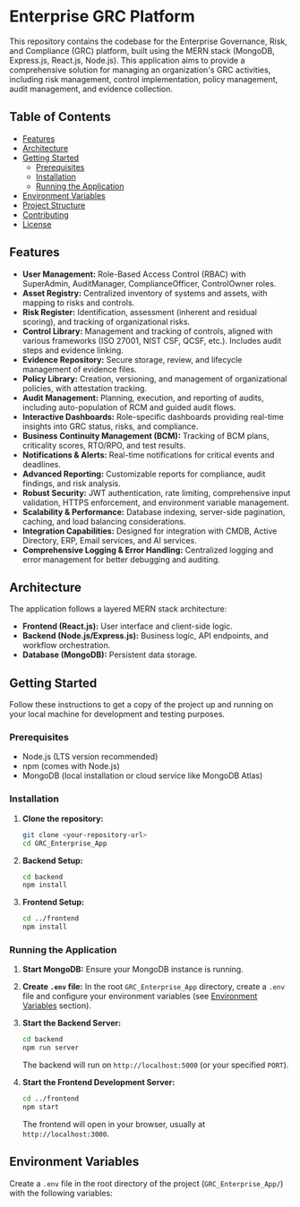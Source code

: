 # Enterprise GRC Platform

This repository contains the codebase for the Enterprise Governance, Risk, and Compliance (GRC) platform, built using the MERN stack (MongoDB, Express.js, React.js, Node.js). This application aims to provide a comprehensive solution for managing an organization's GRC activities, including risk management, control implementation, policy management, audit management, and evidence collection.

## Table of Contents

- [Features](#features)
- [Architecture](#architecture)
- [Getting Started](#getting-started)
  - [Prerequisites](#prerequisites)
  - [Installation](#installation)
  - [Running the Application](#running-the-application)
- [Environment Variables](#environment-variables)
- [Project Structure](#project-structure)
- [Contributing](#contributing)
- [License](#license)

## Features

* **User Management:** Role-Based Access Control (RBAC) with SuperAdmin, AuditManager, ComplianceOfficer, ControlOwner roles.
* **Asset Registry:** Centralized inventory of systems and assets, with mapping to risks and controls.
* **Risk Register:** Identification, assessment (inherent and residual scoring), and tracking of organizational risks.
* **Control Library:** Management and tracking of controls, aligned with various frameworks (ISO 27001, NIST CSF, QCSF, etc.). Includes audit steps and evidence linking.
* **Evidence Repository:** Secure storage, review, and lifecycle management of evidence files.
* **Policy Library:** Creation, versioning, and management of organizational policies, with attestation tracking.
* **Audit Management:** Planning, execution, and reporting of audits, including auto-population of RCM and guided audit flows.
* **Interactive Dashboards:** Role-specific dashboards providing real-time insights into GRC status, risks, and compliance.
* **Business Continuity Management (BCM):** Tracking of BCM plans, criticality scores, RTO/RPO, and test results.
* **Notifications & Alerts:** Real-time notifications for critical events and deadlines.
* **Advanced Reporting:** Customizable reports for compliance, audit findings, and risk analysis.
* **Robust Security:** JWT authentication, rate limiting, comprehensive input validation, HTTPS enforcement, and environment variable management.
* **Scalability & Performance:** Database indexing, server-side pagination, caching, and load balancing considerations.
* **Integration Capabilities:** Designed for integration with CMDB, Active Directory, ERP, Email services, and AI services.
* **Comprehensive Logging & Error Handling:** Centralized logging and error management for better debugging and auditing.

## Architecture

The application follows a layered MERN stack architecture:

* **Frontend (React.js):** User interface and client-side logic.
* **Backend (Node.js/Express.js):** Business logic, API endpoints, and workflow orchestration.
* **Database (MongoDB):** Persistent data storage.

## Getting Started

Follow these instructions to get a copy of the project up and running on your local machine for development and testing purposes.

### Prerequisites

* Node.js (LTS version recommended)
* npm (comes with Node.js)
* MongoDB (local installation or cloud service like MongoDB Atlas)

### Installation

1.  **Clone the repository:**
    ```bash
    git clone <your-repository-url>
    cd GRC_Enterprise_App
    ```

2.  **Backend Setup:**
    ```bash
    cd backend
    npm install
    ```

3.  **Frontend Setup:**
    ```bash
    cd ../frontend
    npm install
    ```

### Running the Application

1.  **Start MongoDB:** Ensure your MongoDB instance is running.

2.  **Create `.env` file:** In the root `GRC_Enterprise_App` directory, create a `.env` file and configure your environment variables (see [Environment Variables](#environment-variables) section).

3.  **Start the Backend Server:**
    ```bash
    cd backend
    npm run server
    ```
    The backend will run on `http://localhost:5000` (or your specified `PORT`).

4.  **Start the Frontend Development Server:**
    ```bash
    cd ../frontend
    npm start
    ```
    The frontend will open in your browser, usually at `http://localhost:3000`.

## Environment Variables

Create a `.env` file in the root directory of the project (`GRC_Enterprise_App/`) with the following variables:
